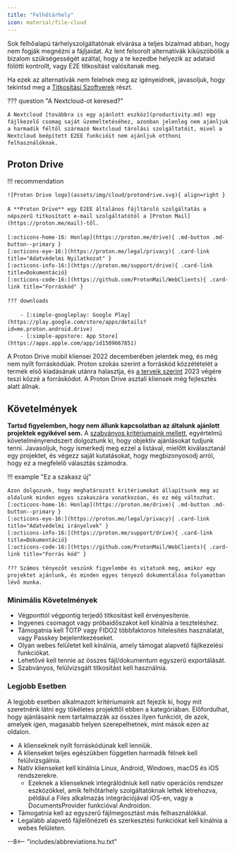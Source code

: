 ```yaml
---
title: "Felhőtárhely"
icon: material/file-cloud
---
```


Sok felhőalapú tárhelyszolgáltatónak elvárása a teljes bizalmad abban, hogy nem fogják megnézni a fájljaidat. Az lent felsorolt alternatívák kiküszöbölik a bizalom szükségességét azáltal, hogy a te kezedbe helyezik az adataid fölötti kontrollt, vagy E2E titkosítást valósítanak meg.

Ha ezek az alternatívák nem felelnek meg az igényeidnek, javasoljuk, hogy tekintsd meg a [Titkosítási Szoftverek](encryption.md) részt.

??? question "A Nextcloud-ot keresed?"

    A Nextcloud [továbbra is egy ajánlott eszköz](productivity.md) egy fájlkezelő csomag saját üzemeltetéséhez, azonban jelenleg nem ajánljuk a harmadik féltől származó Nextcloud tárolási szolgáltatóit, mivel a Nextcloud beépített E2EE funkcióit nem ajánljuk otthoni felhasználóknak.

## Proton Drive

!!! recommendation

    ![Proton Drive logo](assets/img/cloud/protondrive.svg){ align=right }
    
    A **Proton Drive** egy E2EE általános fájltároló szolgáltatás a népszerű titkosított e-mail szolgáltatótól a [Proton Mail](https://proton.me/mail)-től.
    
    [:octicons-home-16: Honlap](https://proton.me/drive){ .md-button .md-button--primary }
    [:octicons-eye-16:](https://proton.me/legal/privacy){ .card-link title="Adatvédelmi Nyilatkozat" }
    [:octicons-info-16:](https://proton.me/support/drive){ .card-link title=Dokumentáció}
    [:octicons-code-16:](https://github.com/ProtonMail/WebClients){ .card-link title="Forráskód" }
    
    ??? downloads
    
        - [:simple-googleplay: Google Play](https://play.google.com/store/apps/details?id=me.proton.android.drive)
        - [:simple-appstore: App Store](https://apps.apple.com/app/id1509667851)

A Proton Drive mobil kliensei 2022 decemberében jelentek meg, és még nem nyílt forráskódúak. Proton szokás szerint a forráskód közzétételét a termék első kiadásának utánra halasztja, és [a terveik szerint](https://www.reddit.com/r/ProtonDrive/comments/zf14i8/comment/izdwmme/?utm_source=share&utm_medium=web2x&context=3) 2023 végére teszi közzé a forráskódot. A Proton Drive asztali kliensek még fejlesztés alatt állnak.

## Követelmények

**Tartsd figyelemben, hogy nem állunk kapcsolatban az általunk ajánlott projektek egyikével sem.** A [szabványos kritériumaink mellett](about/criteria.md), egyértelmű követelményrendszert dolgoztunk ki, hogy objektív ajánlásokat tudjunk tenni. Javasoljuk, hogy ismerkedj meg ezzel a listával, mielőtt kiválasztanál egy projektet, és végezz saját kutatásokat, hogy megbizonyosodj arról, hogy ez a megfelelő választás számodra.

!!! example "Ez a szakasz új"

    Azon dolgozunk, hogy meghatározott kritériumokat állapítsunk meg az oldalunk minden egyes szakaszára vonatkozóan, és ez még változhat. [:octicons-home-16: Honlap](https://proton.me/drive){ .md-button .md-button--primary }
    [:octicons-eye-16:](https://proton.me/legal/privacy){ .card-link title="Adatvédelmi irányelvek" }
    [:octicons-info-16:](https://proton.me/support/drive){ .card-link title=Dokumentáció}
    [:octicons-code-16:](https://github.com/ProtonMail/WebClients){ .card-link title="Forrás kód" }
    
    ??? Számos tényezőt veszünk figyelembe és vitatunk meg, amikor egy projektet ajánlunk, és minden egyes tényező dokumentálása folyamatban lévő munka.

### Minimális Követelmények

- Végponttól végpontig terjedő titkosítást kell érvényesítenie.
- Ingyenes csomagot vagy próbaidőszakot kell kínálnia a teszteléshez.
- Támogatnia kell TOTP vagy FIDO2 többfaktoros hitelesítés használatát, vagy Passkey bejelentkezéseket.
- Olyan webes felületet kell kínálnia, amely támogat alapvető fájlkezelési funkciókat.
- Lehetővé kell tennie az összes fájl/dokumentum egyszerű exportálását.
- Szabványos, felülvizsgált titkosítást kell használnia.

### Legjobb Esetben

A legjobb esetben alkalmazott kritériumaink azt fejezik ki, hogy mit szeretnénk látni egy tökéletes projekttől ebben a kategóriában. Előfordulhat, hogy ajánlásaink nem tartalmazzák az összes ilyen funkciót, de azok, amelyek igen, magasabb helyen szerepelhetnek, mint mások ezen az oldalon.

- A klienseknek nyílt forráskódúnak kell lenniük.
- A klienseket teljes egészükben független harmadik félnek kell felülvizsgálnia.
- Natív klienseket kell kínálnia Linux, Android, Windows, macOS és iOS rendszerekre.
    - Ezeknek a klienseknek integrálódniuk kell natív operációs rendszer eszközökkel, amik felhőtárhely szolgáltatóknak lettek létrehozva, például a Files alkalmazás integrációjával iOS-en, vagy a DocumentsProvider funkcióval Androidon.
- Támogatnia kell az egyszerű fájlmegosztást más felhasználókkal.
- Legalább alapvető fájlelőnézeti és szerkesztési funkciókat kell kínálnia a webes felületen.

--8<-- "includes/abbreviations.hu.txt"
